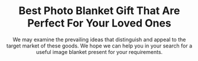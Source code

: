 ---
layout: post
title: Best Photo Blanket Gift That Are Perfect For Your Loved Ones
subtitle: We may examine the prevailing ideas that distinguish and appeal to the target market of these goods. We hope we can help you in your search for a useful image blanket present for your requirements.
header-img: "img/post/2023/09/copied/medium_photo_blanket_gift_98a1a28c50.jpg"
header-style: text
permalink: "/photo-blanket-gift/"
catalog: true
tags:
  - Recipients 
  - Men
---     